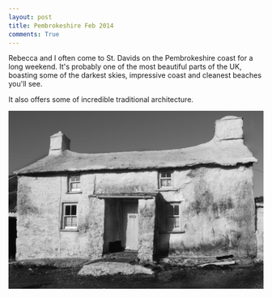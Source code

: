 ```yaml
---
layout: post
title: Pembrokeshire Feb 2014
comments: True
---
```


Rebecca and I often come to St. Davids on the Pembrokeshire coast for a long weekend. It's probably one of the most beautiful parts of the UK, boasting some of the darkest skies, impressive coast and cleanest beaches you'll see.

It also offers some of incredible traditional architecture.

![Mr Griffith's house, next door](/assets/mr_griffiths_house_wales.jpg)

